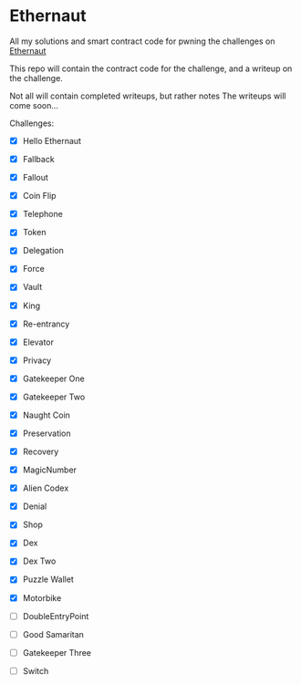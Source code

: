 # Ethernaut

All my solutions and smart contract code for pwning the challenges on [Ethernaut](https://ethernaut.openzeppelin.com/)

This repo will contain the contract code for the challenge, and a writeup on the challenge.

Not all will contain completed writeups, but rather notes
The writeups will come soon...

Challenges:
- [x] Hello Ethernaut
- [x] Fallback
- [x] Fallout
- [x] Coin Flip
- [x] Telephone
- [x] Token
- [x] Delegation
- [x] Force 
- [x] Vault
- [x] King
- [x] Re-entrancy
- [x] Elevator
- [x] Privacy
- [x] Gatekeeper One
- [x] Gatekeeper Two
- [x] Naught Coin
- [x] Preservation
- [x] Recovery
- [x] MagicNumber
- [x] Alien Codex
- [x] Denial
- [x] Shop
- [x] Dex
- [x] Dex Two
- [x] Puzzle Wallet
- [x] Motorbike
- [ ] DoubleEntryPoint
- [ ] Good Samaritan
- [ ] Gatekeeper Three
- [ ] Switch


